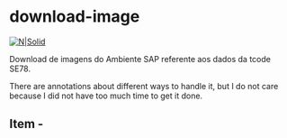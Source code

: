 # download-image

[![N|Solid](https://wiki.scn.sap.com/wiki/download/attachments/1710/ABAP%20Development.png?version=1&modificationDate=1446673897000&api=v2)](https://www.sap.com/brazil/developer.html)

Download de imagens do Ambiente SAP referente aos dados da tcode SE78.

There are annotations about different ways to handle it, but I do not care because I did not have too much time to get it done.
## Item - ##
